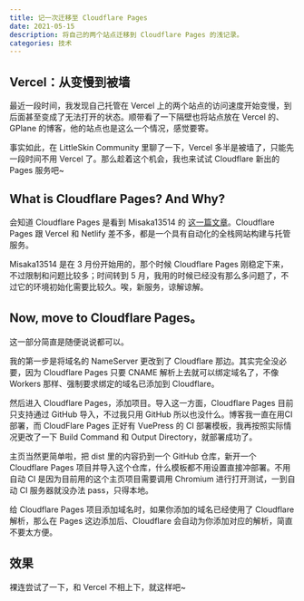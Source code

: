 ```yaml
---
title: 记一次迁移至 Cloudflare Pages
date: 2021-05-15
description: 将自己的两个站点迁移到 Cloudflare Pages 的浅记录。
categories: 技术
---
```


## Vercel：从变慢到被墙

最近一段时间，我发现自己托管在 Vercel 上的两个站点的访问速度开始变慢，到后面甚至变成了无法打开的状态。顺带看了一下隔壁也将站点放在 Vercel 的、GPlane 的博客，他的站点也是这么一个情况，感觉要寄。

事实如此，在 LittleSkin Community 里聊了一下，Vercel 多半是被墙了，只能先一段时间不用 Vercel 了。那么趁着这个机会，我也来试试 Cloudflare 新出的 Pages 服务吧~

## What is Cloudflare Pages? And Why?

会知道 Cloudflare Pages 是看到 Misaka13514 的 [这一篇文章](https://blog.atri.tk/2021/deploy-frontend-to-cfpages/)。Cloudflare Pages 跟 Vercel 和 Netlify 差不多，都是一个具有自动化的全栈网站构建与托管服务。

Misaka13514 是在 3 月份开始用的，那个时候 Cloudflare Pages 刚稳定下来，不过限制和问题比较多；时间转到 5 月，我用的时候已经没有那么多问题了，不过它的环境初始化需要比较久。唉，新服务，谅解谅解。

## Now, move to Cloudflare Pages。

这一部分简直是随便说说都可以。

我的第一步是将域名的 NameServer 更改到了 Cloudflare 那边。其实完全没必要，因为 Cloudflare Pages 只要 CNAME 解析上去就可以绑定域名了，不像 Workers 那样、强制要求绑定的域名已添加到 Cloudflare。

然后进入 Cloudflare Pages，添加项目。导入这一方面，Cloudflare Pages 目前只支持通过 GitHub 导入，不过我只用 GitHub 所以也没什么。博客我一直在用CI 部署，而 CloudFlare Pages 正好有 VuePress 的 CI 部署模板，我再按照实际情况更改了一下 Build Command 和 Output Directory，就部署成功了。

主页当然更简单啦，把 dist 里的内容扔到一个 GitHub 仓库，新开一个 Cloudflare Pages 项目并导入这个仓库，什么模板都不用设置直接冲部署。不用自动 CI 是因为目前用的这个主页项目需要调用 Chromium 进行打开测试，一到自动 CI 服务器就没办法 pass，只得本地。

给 Cloudflare Pages 项目添加域名时，如果你添加的域名已经使用了 Cloudflare 解析，那么在 Pages 这边添加后、Cloudflare 会自动为你添加对应的解析，简直不要太方便。

## 效果

裸连尝试了一下，和 Vercel 不相上下，就这样吧~